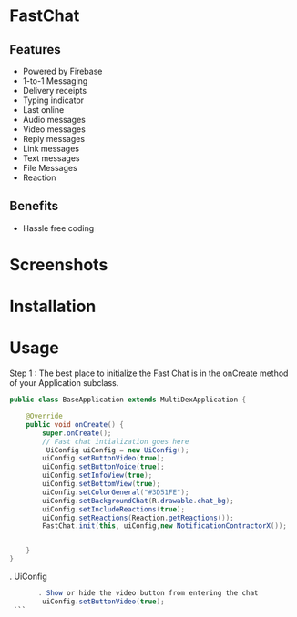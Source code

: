 # FastChat


## Features
- Powered by Firebase
- 1-to-1 Messaging
- Delivery receipts
- Typing indicator
- Last online
- Audio messages
- Video messages
- Reply messages
- Link messages
- Text messages
- File Messages
- Reaction 

## Benefits
 - Hassle free coding



# Screenshots



# Installation





# Usage
Step 1 : The best place to initialize the Fast Chat is in the onCreate method of your Application subclass.
```java
public class BaseApplication extends MultiDexApplication {

    @Override
    public void onCreate() {
        super.onCreate();
        // Fast chat intialization goes here
         UiConfig uiConfig = new UiConfig();
        uiConfig.setButtonVideo(true);
        uiConfig.setButtonVoice(true);
        uiConfig.setInfoView(true);
        uiConfig.setBottomView(true);
        uiConfig.setColorGeneral("#3D51FE");
        uiConfig.setBackgroundChat(R.drawable.chat_bg);
        uiConfig.setIncludeReactions(true);
        uiConfig.setReactions(Reaction.getReactions());
        FastChat.init(this, uiConfig,new NotificationContractorX());


    }
}
```

   . UiConfig
       
   ```java
          . Show or hide the video button from entering the chat
           uiConfig.setButtonVideo(true);
    ```
    
   



